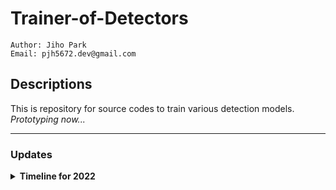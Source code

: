 # Trainer-of-Detectors

````
Author: Jiho Park
Email: pjh5672.dev@gmail.com
````

## Descriptions  
This is repository for source codes to train various detection models.
*Prototyping now...*

---
### Updates
<details><summary><b> Timeline for 2022 </b></summary>  

| Date | Content |
|:----:|:-----|
| 07-12 | add:COCO evaluation API test env initial build |
| 07-11 | add:Best Possible Recalls(BPR) implementation |
| 07-07 | fix:valid loss function, valid loss for running with no object |
| 07-05 | fix:yolov3 loss function |
| 07-04 | First commit |

</details>